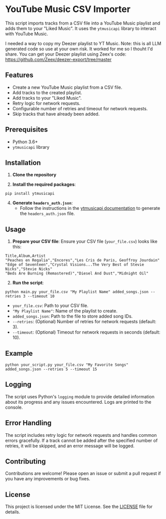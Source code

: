 # YouTube Music CSV Importer

This script imports tracks from a CSV file into a YouTube Music playlist and adds them to your "Liked Music". It uses the `ytmusicapi` library to interact with YouTube Music.

I needed a way to copy my Deezer playlist to YT Music.
Note: this is all LLM generated code so use at your own risk. It worked for me so I thouht I'd share.
You can get your Deezer playlist using Zeex's code: https://github.com/Zeex/deezer-export/tree/master

## Features

- Create a new YouTube Music playlist from a CSV file.
- Add tracks to the created playlist.
- Add tracks to your "Liked Music".
- Retry logic for network requests.
- Configurable number of retries and timeout for network requests.
- Skip tracks that have already been added.

## Prerequisites

- Python 3.6+
- `ytmusicapi` library

## Installation

1. **Clone the repository**


3. **Install the required packages**:
```
pip install ytmusicapi
```

4. **Generate `headers_auth.json`**:
   - Follow the instructions in the [ytmusicapi documentation](https://ytmusicapi.readthedocs.io/en/stable/) to generate the `headers_auth.json` file.

## Usage

1. **Prepare your CSV file**:
   Ensure your CSV file (`your_file.csv`) looks like this:

```
Title,Album,Artist
"Peaches en Regalia","Encores","Les Cris de Paris, Geoffroy Jourdain"
"Edge of Seventeen","Crystal Visions...The Very Best of Stevie Nicks","Stevie Nicks"
"Beds Are Burning (Remastered)","Diesel And Dust","Midnight Oil"
```


2. **Run the script**:
```
python main.py your_file.csv "My Playlist Name" added_songs.json --retries 3 --timeout 10
```


   - `your_file.csv`: Path to your CSV file.
   - `"My Playlist Name"`: Name of the playlist to create.
   - `added_songs.json`: Path to the file to store added song IDs.
   - `--retries`: (Optional) Number of retries for network requests (default: 3).
   - `--timeout`: (Optional) Timeout for network requests in seconds (default: 10).

## Example

```
python your_script.py your_file.csv "My Favorite Songs" added_songs.json --retries 5 --timeout 15
```


## Logging

The script uses Python's `logging` module to provide detailed information about its progress and any issues encountered. Logs are printed to the console.

## Error Handling

The script includes retry logic for network requests and handles common errors gracefully. If a track cannot be added after the specified number of retries, it will be skipped, and an error message will be logged.

## Contributing

Contributions are welcome! Please open an issue or submit a pull request if you have any improvements or bug fixes.

## License

This project is licensed under the MIT License. See the [LICENSE](LICENSE) file for details.




